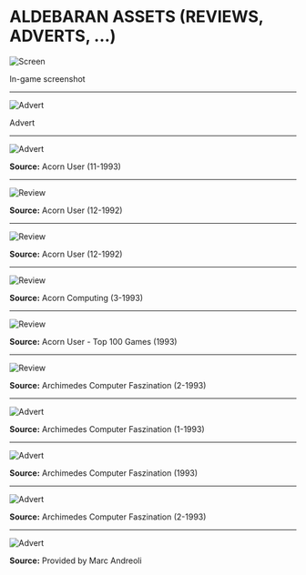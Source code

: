 # ALDEBARAN ASSETS (REVIEWS, ADVERTS, ...)

![Screen](Aldebaran.png)

In-game screenshot

---
![Advert](Advert.jpg)

Advert

---
![Advert](AcornUser_Nov93_Advert.jpg)

**Source:** Acorn User (11-1993)

---
![Review](AcornUser1992.jpg)

**Source:** Acorn User (12-1992)

---
![Review](AcornUserReview.png)

**Source:** Acorn User (12-1992)

---
![Review](AcornComputingReview_03_1993.jpg)

**Source:** Acorn Computing (3-1993)

---
![Review](AcornUserGamesReview1993_Top100Games.jpg)

**Source:** Acorn User - Top 100 Games (1993)

---
![Review](ArchimedesComputerFaszination_02_1993.jpg)

**Source:** Archimedes Computer Faszination (2-1993)

---
![Advert](EvolutionTradingPub1993.jpg)

**Source:** Archimedes Computer Faszination (1-1993)

---
![Advert](EvolutionTradingPub1993_Aldebaran.jpg)

**Source:** Archimedes Computer Faszination (1993)

---
![Advert](EvolutionTradingPub1993_Aldebaran2.jpg)

**Source:** Archimedes Computer Faszination (2-1993)

---
![Advert](Aldebaran_flyer_Evolution_Trading.jpg)

**Source:** Provided by Marc Andreoli
